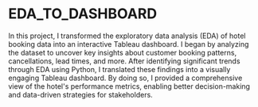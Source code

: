 # EDA_TO_DASHBOARD

In this project, I transformed the exploratory data analysis (EDA) of hotel booking data into an interactive Tableau dashboard. I began by analyzing the dataset to uncover key insights about customer booking patterns, cancellations, lead times, and more. After identifying significant trends through EDA using Python, I translated these findings into a visually engaging Tableau dashboard. By doing so, I provided a comprehensive view of the hotel's performance metrics, enabling better decision-making and data-driven strategies for stakeholders.
